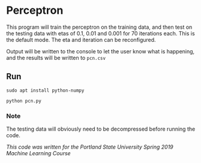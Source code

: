 # Perceptron
This program will train the perceptron on the training data, and then test on the testing data with etas of 0.1, 0.01 and 0.001 for 70 iterations each. This is the default mode. The eta and iteration can be reconfigured.

Output will be written to the console to let the user know what is happening, and the results will be written to `pcn.csv`

## Run
`sudo apt install python-numpy`

`python pcn.py`

### Note
The testing data will obviously need to be decompressed before running the code.

*This code was written for the Portland State University Spring 2019 Machine Learning Course*
